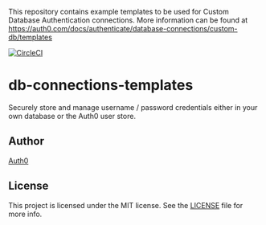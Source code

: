 This repository contains example templates to be used for Custom Database Authentication connections. More information can be found at https://auth0.com/docs/authenticate/database-connections/custom-db/templates


[![CircleCI](https://circleci.com/gh/auth0/db-connections-templates.svg?style=svg)](https://circleci.com/gh/auth0/db-connections-templates)

# db-connections-templates
Securely store and manage username / password credentials either in your own database or the Auth0 user store.

## Author

[Auth0](https://auth0.com)

## License

This project is licensed under the MIT license. See the [LICENSE](LICENSE) file for more info.